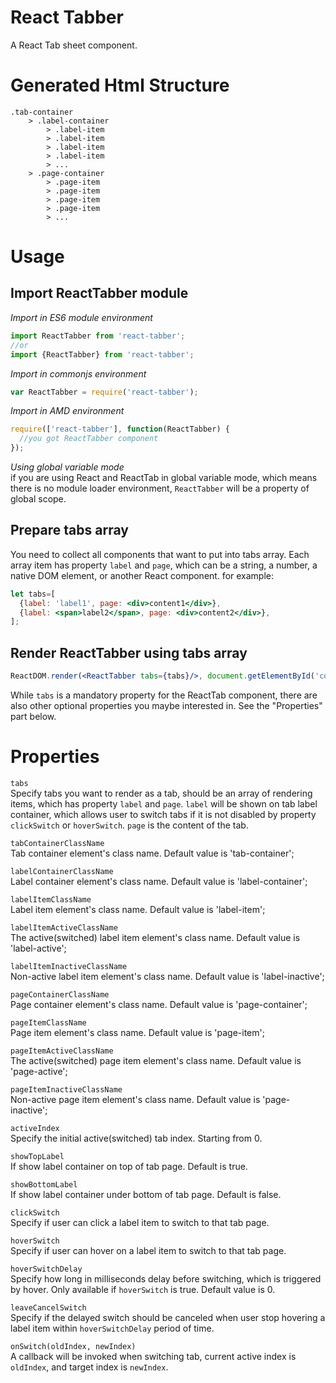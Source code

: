 # React Tabber
A React Tab sheet component.

# Generated Html Structure
```
.tab-container
    > .label-container
        > .label-item
        > .label-item
        > .label-item
        > .label-item
        > ...
    > .page-container
        > .page-item
        > .page-item
        > .page-item
        > .page-item
        > ...
```

# Usage
## Import ReactTabber module
*Import in ES6 module environment*  
```javascript
import ReactTabber from 'react-tabber';
//or
import {ReactTabber} from 'react-tabber';
```

*Import in commonjs environment*  
```javascript
var ReactTabber = require('react-tabber');
```

*Import in AMD environment*  
```javascript
require(['react-tabber'], function(ReactTabber) {
  //you got ReactTabber component
});
```

*Using global variable mode*  
if you are using React and ReactTab in global variable mode, which means there is no module loader environment, `ReactTabber` will be a property of global scope.

## Prepare tabs array
You need to collect all components that want to put into tabs array.
Each array item has property `label` and `page`, which can be a string, a number, a native DOM element, or another React component.
for example:
```jsx
let tabs=[
  {label: 'label1', page: <div>content1</div>},
  {label: <span>label2</span>, page: <div>content2</div>},
];
```

## Render ReactTabber using tabs array
```jsx
ReactDOM.render(<ReactTabber tabs={tabs}/>, document.getElementById('container'));
```
While `tabs` is a mandatory property for the ReactTab component, there are also other optional properties you maybe interested in.
See the "Properties" part below.

# Properties
`tabs`  
Specify tabs you want to render as a tab, should be an array of rendering items, which has property `label` and `page`.
`label` will be shown on tab label container, which allows user to switch tabs if it is not disabled by property `clickSwitch` or `hoverSwitch`.
`page` is the content of the tab.

`tabContainerClassName`  
Tab container element's class name. Default value is 'tab-container';

`labelContainerClassName`  
Label container element's class name. Default value is 'label-container';

`labelItemClassName`  
Label item element's class name. Default value is 'label-item';

`labelItemActiveClassName`  
The active(switched) label item element's class name. Default value is 'label-active';

`labelItemInactiveClassName`  
Non-active label item element's class name. Default value is 'label-inactive';

`pageContainerClassName`  
Page container element's class name. Default value is 'page-container';

`pageItemClassName`  
Page item element's class name. Default value is 'page-item';

`pageItemActiveClassName`  
The active(switched) page item element's class name. Default value is 'page-active';

`pageItemInactiveClassName`  
Non-active page item element's class name. Default value is 'page-inactive';

`activeIndex`  
Specify the initial active(switched) tab index. Starting from 0.

`showTopLabel`  
If show label container on top of tab page. Default is true.

`showBottomLabel`  
If show label container under bottom of tab page. Default is false.

`clickSwitch`  
Specify if user can click a label item to switch to that tab page.

`hoverSwitch`  
Specify if user can hover on a label item to switch to that tab page.

`hoverSwitchDelay`  
Specify how long in milliseconds delay before switching, which is triggered by hover. Only available if `hoverSwitch` is true. Default value is 0.

`leaveCancelSwitch`  
Specify if the delayed switch should be canceled when user stop hovering a label item within `hoverSwitchDelay` period of time.

`onSwitch(oldIndex, newIndex)`  
A callback will be invoked when switching tab, current active index is `oldIndex`, and target index is `newIndex`.
